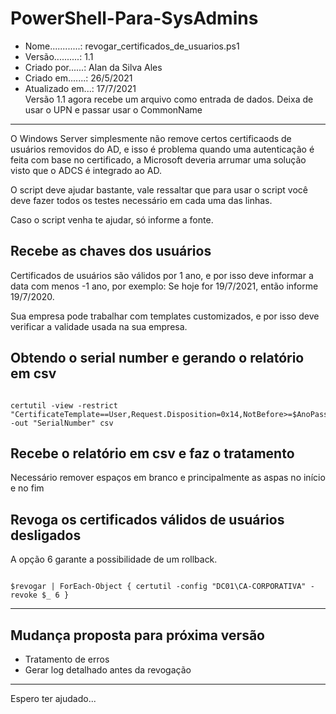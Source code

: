 # PowerShell-Para-SysAdmins

- Nome............: revogar_certificados_de_usuarios.ps1
- Versão..........: 1.1
- Criado por......: Alan da Silva Ales
- Criado em.......: 26/5/2021
- Atualizado em...: 17/7/2021         
  Versão 1.1 agora recebe um arquivo como entrada de dados.
  Deixa de usar o UPN e passar usar o CommonName

---

O Windows Server simplesmente não remove certos certificaods de usuários removidos do AD, e isso é problema quando uma autenticação é feita com base no certificado, a Microsoft deveria arrumar uma solução visto que o ADCS é integrado ao AD.

O script deve ajudar bastante, vale ressaltar que para usar o script você deve fazer todos os testes necessário em cada uma das linhas.
 
Caso o script venha te ajudar, só informe a fonte.
 

## Recebe as chaves dos usuários

Certificados de usuários são válidos por 1 ano, e por isso deve informar a data com menos -1 ano, por exemplo:
Se hoje for 19/7/2021, então informe 19/7/2020.

Sua empresa pode trabalhar com templates customizados, e por isso deve verificar a validade usada na sua empresa.


## Obtendo o serial number e gerando o relatório em csv

```PorwerShell

certutil -view -restrict "CertificateTemplate==User,Request.Disposition=0x14,NotBefore>=$AnoPassado,CommonName=$chave" -out "SerialNumber" csv

```

## Recebe o relatório em csv e faz o tratamento

Necessário remover espaços em branco e principalmente as aspas no início e no fim

## Revoga os certificados válidos de usuários desligados

A opção 6 garante a possibilidade de um rollback.

```PorwerShell

$revogar | ForEach-Object { certutil -config "DC01\CA-CORPORATIVA" -revoke $_ 6 }

```

---

## Mudança proposta para próxima versão

- Tratamento de erros
- Gerar log detalhado antes da revogação

--- 

Espero ter ajudado...
